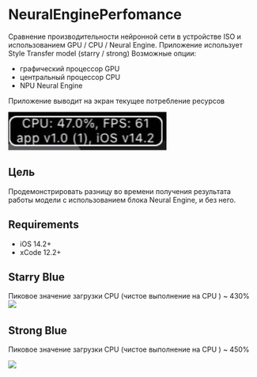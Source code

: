 # NeuralEnginePerfomance

Сравнение производительности нейронной сети в устройстве ISO и использованием GPU / CPU / Neural Engine.
Приложение использует Style Transfer model (starry / strong)
Возможные опции:
  - графический процессор GPU
  - центральный процессор CPU
  - NPU Neural Engine
 
Приложение выводит на экран текущее потребление ресурсов 

![](resources/cpu_example.jpg)


## Цель
Продемонстрировать разницу во времени получения результата работы модели с использованием блока Neural Engine, и без него.

## Requirements
- iOS 14.2+
- xCode 12.2+


## Starry Blue 
Пиковое значение загрузки CPU (чистое выполнение на CPU ) ~ 430%  
![](resources/starryBlue.gif)


## Strong Blue 
Пиковое значение загрузки CPU (чистое выполнение на CPU ) ~ 450%  

![](resources/strong.gif)
